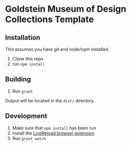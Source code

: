 # Goldstein Museum of Design Collections Template

## Installation

This assumes you have git and node/npm installed.

1. Clone this repo
2. run `npm install`

## Building

1. Run `grunt`

Output will be located in the `dist/` directory.

## Development

1. Make sure that `npm install` has been run
2. Install the [LiveReload browser extension](https://chrome.google.com/webstore/detail/livereload/jnihajbhpnppcggbcgedagnkighmdlei)
3. Run `grunt watch`
